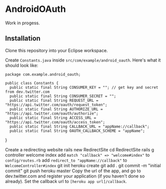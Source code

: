 AndroidOAuth
============

Work in progess.

Installation
------------

Clone this repository into your Eclipse workspace.

Create `Constants.java` inside `src/com/example/android_oauth`. Here's what it should look like:

	package com.example.android_oauth;

	public class Constants {
	  public static final String CONSUMER_KEY = ""; // get key and secret from dev.twitter.com
	  public static final String CONSUMER_SECRET = "";
	  public static final String REQUEST_URL = "https://api.twitter.com/oauth/request_token";
	  public static final String AUTHORIZE_URL = "https://api.twitter.com/oauth/authorize";
	  public static final String ACCESS_URL = "https://api.twitter.com/oauth/access_token";
	  public static final String CALLBACK_URL = "appName://callback";
	  public static final String OAUTH_CALLBACK_SCHEME = "appName";
  }

Create a redirecting website
	rails new RedirectSite
	cd RedirectSite
	rails g controller welcome index
add `match "callback" => "welcome#index"` to `config/routes.rb`
add `redirect_to "appName://callback"` to `WelcomeController#index`
	git init
	heroku create
	git add .
	git commit -m "initial commit"
	git push heroku master
Copy the url of the app, and go to dev.twitter.com and register your application (if you haven't done so already). Set the callback url to `[heroku app url]/callback`.
